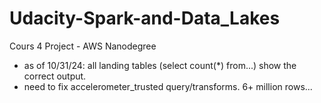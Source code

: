 # Udacity-Spark-and-Data_Lakes
Cours 4 Project - AWS Nanodegree
- as of 10/31/24: all landing tables (select count(*) from...) show the correct output.
- need to fix accelerometer_trusted query/transforms.  6+ million rows...
